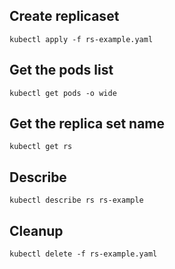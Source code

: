 ## Create replicaset
    kubectl apply -f rs-example.yaml

## Get the pods list
    kubectl get pods -o wide

## Get the replica set name
    kubectl get rs

## Describe
    kubectl describe rs rs-example

## Cleanup
    kubectl delete -f rs-example.yaml
